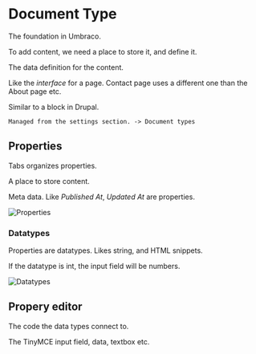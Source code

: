 # Document Type

The foundation in Umbraco.

To add content, we need a place to store it, and define it.

The data definition for the content.

Like the *interface* for a page. Contact page uses a different one than the About page etc.

Similar to a block in Drupal.

    Managed from the settings section. -> Document types

## Properties

Tabs organizes properties.

A place to store content.

Meta data. Like *Published At*, *Updated At* are properties.

![Properties](http://umbraco.tv/imagegen.ashx?width=870&image=/media/docs/docv7/implementor/fundamentals/document-types/03-properties/Capture3.jpg)

### Datatypes

Properties are datatypes. Likes string, and HTML snippets.

If the datatype is int, the input field will be numbers.

![Datatypes](http://umbraco.tv/imagegen.ashx?width=870&image=/media/docs/docv7/implementor/fundamentals/document-types/04-data-types/P1.png)

## Propery editor

The code the data types connect to.

The TinyMCE input field, data, textbox etc.


